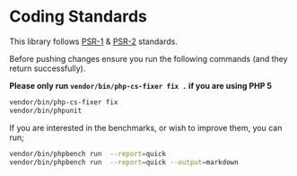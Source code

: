 # Coding Standards

This library follows [PSR-1](https://www.php-fig.org/psr/psr-1/) & [PSR-2](https://www.php-fig.org/psr/psr-2/) standards.

Before pushing changes ensure you run the following commands (and they return successfully).

**Please only run `vendor/bin/php-cs-fixer fix .` if you are using PHP 5**

```bash
vendor/bin/php-cs-fixer fix
vendor/bin/phpunit
```

If you are interested in the benchmarks, or wish to improve them, you can run;

```bash
vendor/bin/phpbench run  --report=quick
vendor/bin/phpbench run  --report=quick --output=markdown
```
